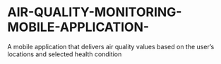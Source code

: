 # AIR-QUALITY-MONITORING-MOBILE-APPLICATION-
A mobile application that delivers air quality values based on the user’s locations and selected health condition
